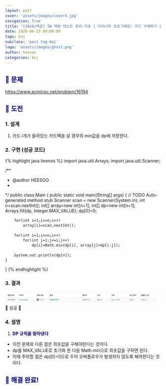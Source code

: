 ```yaml
---
layout: post
cover: 'assets/images/cover4.jpg'
navigation: True
title: "[JAVA/백준] SW 역량 테스트 준비-기초 | 다이나믹 프로그래밍: 카드 구매하기 2"
date: 2020-06-23 00:00:00
tags: boj
subclass: 'post tag-boj'
logo: 'assets/images/ghost.png'
author: heesoo
categories: boj
---
```

## <span style="color:navy">👀 문제</span>
<https://www.acmicpc.net/problem/16194>

## <span style="color:navy">👊 도전</span>

### 1. 설계
1. 카드 i개가 들어있는 카드팩을 살 경우의 min값을 dp에 저장한다.

### 2. 구현 (성공 코드)
{% highlight java linenos %}
import java.util.Arrays;
import java.util.Scanner;

/**
 * @author HEESOO
 *
 */
public class Main {
	public static void main(String[] args) {
		// TODO Auto-generated method stub
		Scanner scan = new Scanner(System.in);
		int n=scan.nextInt();
		int[] array=new int[n+1];
		int[] dp=new int[n+1];
		Arrays.fill(dp, Integer.MAX_VALUE);
		dp[0]=0;
		
		for(int i=1;i<=n;i++)
			array[i]=scan.nextInt();
		
		for(int i=1;i<=n;i++) 
			for(int j=1;j<=i;j++)
				dp[i]=Math.min(dp[i], array[j]+dp[i-j]);
		
		System.out.println(dp[n]);
	}
}
{% endhighlight %}

### 3. 결과
![실행결과](./assets/images/200623_7.PNG)
🤟 성공 🤟  

### 4. 설명
1. **<span style="color:navy">DP 규칙을 찾아낸다</span>**
- 이전 문제와 다른 점은 최솟값을 구해야한다는 것이다.
- dp를 MAX_VALUE로 초기화 한 다음 Math.min으로 최솟값을 구하면 된다.
- 이때 주의할 점은 dp[0]=0으로 두어 오버플로우가 발생하지 않도록 해야한다는 것이다.

## <span style="color:navy">👏 해결 완료!</span>
